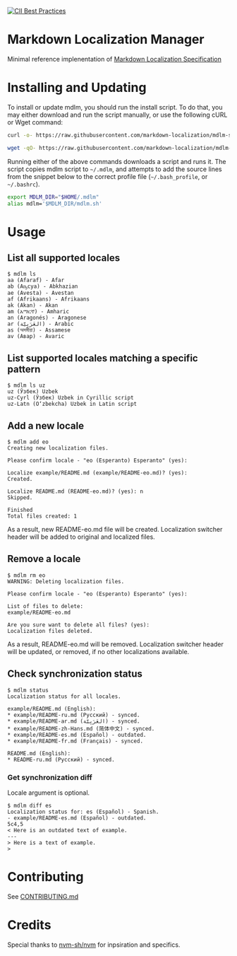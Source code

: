 [![CII Best Practices](https://bestpractices.coreinfrastructure.org/projects/3814/badge)](https://bestpractices.coreinfrastructure.org/projects/3814)

# Markdown Localization Manager

Minimal reference implenentation of [Markdown Localization Specification](https://github.com/markdown-localization/markdown-localization-spec)

# Installing and Updating

To install or update mdlm, you should run the install script. To do that, you may either download and run the script manually, or use the following cURL or Wget command:
```sh
curl -o- https://raw.githubusercontent.com/markdown-localization/mdlm-sh/v0.0.9/install.sh | bash
```
```sh
wget -qO- https://raw.githubusercontent.com/markdown-localization/mdlm-sh/v0.0.9/install.sh | bash
```
Running either of the above commands downloads a script and runs it. The script copies mdlm script to `~/.mdlm`, and attempts to add the source lines from the snippet below to the correct profile file (`~/.bash_profile`, or `~/.bashrc`).

```sh
export MDLM_DIR="$HOME/.mdlm"
alias mdlm='$MDLM_DIR/mdlm.sh'
```

# Usage

## List all supported locales

```
$ mdlm ls
aa (Afaraf) - Afar
ab (Аҧсуа) - Abkhazian
ae (Avesta) - Avestan
af (Afrikaans) - Afrikaans
ak (Akan) - Akan
am (አማርኛ) - Amharic
an (Aragonés) - Aragonese
ar (العَرَبِيَّة) - Arabic
as (অসমীয়া) - Assamese
av (Авар) - Avaric
```

## List supported locales matching a specific pattern

```
$ mdlm ls uz
uz (Ўзбек) Uzbek
uz-Cyrl (Ўзбек) Uzbek in Cyrillic script
uz-Latn (O‘zbekcha) Uzbek in Latin script
```

## Add a new locale

```
$ mdlm add eo
Creating new localization files.

Please confirm locale - "eo (Esperanto) Esperanto" (yes): 

Localize example/README.md (example/README-eo.md)? (yes): 
Created.

Localize README.md (README-eo.md)? (yes): n
Skipped.

Finished
Total files created: 1
```

As a result, new README-eo.md file will be created. Localization switcher header will be added to original and localized files.

## Remove a locale

```
$ mdlm rm eo
WARNING: Deleting localization files.

Please confirm locale - "eo (Esperanto) Esperanto" (yes): 

List of files to delete:
example/README-eo.md

Are you sure want to delete all files? (yes): 
Localization files deleted.
```

As a result, README-eo.md will be removed. Localization switcher header will be updated, or removed, if no other localizations available.

## Check synchronization status

```
$ mdlm status
Localization status for all locales.

example/README.md (English):
* example/README-ru.md (Русский) - synced.
* example/README-ar.md (العَرَبِيَّة) - synced.
* example/README-zh-Hans.md (简体中文) - synced.
* example/README-es.md (Español) - outdated.
* example/README-fr.md (Français) - synced.

README.md (English):
* README-ru.md (Русский) - synced.
```

### Get synchronization diff

Locale argument is optional.
```
$ mdlm diff es
Localization status for: es (Español) - Spanish.
- example/README-es.md (Español) - outdated.
5c4,5
< Here is an outdated text of example.
---
> Here is a text of example.
> 
```

# Contributing

See [CONTRIBUTING.md](CONTRIBUTING.md)

# Credits

Special thanks to [nvm-sh/nvm](https://github.com/nvm-sh/nvm) for inpsiration and specifics.